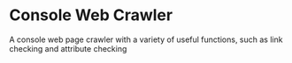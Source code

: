 # Console Web Crawler
A console web page crawler with a variety of useful functions, such as link checking and attribute checking
